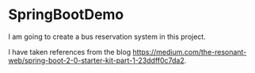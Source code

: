 # SpringBootDemo
I am going to create a bus reservation system in this project.

I have taken references from the blog https://medium.com/the-resonant-web/spring-boot-2-0-starter-kit-part-1-23ddff0c7da2.
